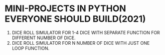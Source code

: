 # MINI-PROJECTS IN PYTHON EVERYONE SHOULD BUILD(2021)

1. DICE ROLL SIMULATOR FOR 1-4 DICE WITH SEPARATE FUNCTION FOR DIFFERENT NUMBER OF DICE.
2. DICE ROLL SIMULATOR FOR N NUMBER OF DICE WITH JUST ONE LOOP FUNCTION.
